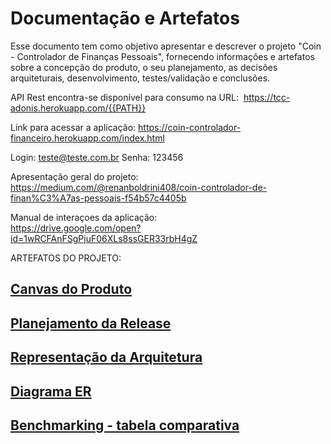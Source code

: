 # Documentação e Artefatos

Esse documento tem como objetivo apresentar e descrever o projeto "Coin - Controlador de Finanças Pessoais", fornecendo informações e artefatos sobre a concepção do produto, o seu planejamento, as decisões arquiteturais, desenvolvimento, testes/validação e conclusões.

API Rest encontra-se disponível para consumo na URL: 
https://tcc-adonis.herokuapp.com/{{PATH}}

Link para acessar a aplicação:
https://coin-controlador-financeiro.herokuapp.com/index.html

Login: teste@teste.com.br
Senha: 123456

Apresentação geral do projeto:   
https://medium.com/@renanboldrini408/coin-controlador-de-finan%C3%A7as-pessoais-f54b57c4405b

Manual de interaçoes da aplicação:         
https://drive.google.com/open?id=1wRCFAnFSgPjuF06XLs8ssGER33rbH4gZ


ARTEFATOS DO PROJETO:

## [Canvas do Produto](canvas-do-produto.md)

## [Planejamento da Release](planejamento-da-release.md)

## [Representação da Arquitetura](representacao-da-arquitetura.md) 

## [Diagrama ER](DiagramaER.md)

## [Benchmarking - tabela comparativa](testes.md)


